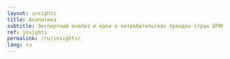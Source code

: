 ```yaml
---
layout: insights
title: Аналитика
subtitle: Экспертный анализ и идеи о потребительских брендах стран БРИКС+
ref: insights
permalink: /ru/insights/
lang: ru
---
```

